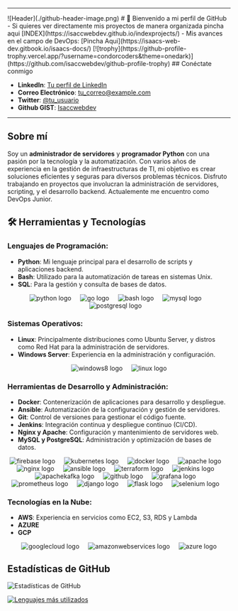 

---
<div></div>
![Header](./github-header-image.png)
# 👋 Bienvenido a mi perfil de GitHub 
- Si quieres ver directamente mis proyectos de manera organizada pincha aqui [INDEX](https://isaccwebdev.github.io/indexprojects/)
- Mis avances en el campo de DevOps: [Pincha Aqui](https://isaacs-web-dev.gitbook.io/isaacs-docs/)
[![trophy](https://github-profile-trophy.vercel.app/?username=condorcoders&theme=onedark)](https://github.com/isaccwebdev/github-profile-trophy)
## Conéctate conmigo

- **LinkedIn**: [Tu perfil de LinkedIn](#)
- **Correo Electrónico**: [tu_correo@example.com](mailto:tu_correo@example.com)
- **Twitter**: [@tu_usuario](#)
- **Github GIST**: [Isaccwebdev](https://gist.github.com/isaccwebdev)
---

## Sobre mí

Soy un **administrador de servidores** y **programador Python** con una pasión por la tecnología y la automatización. Con varios años de experiencia en la gestión de infraestructuras de TI, mi objetivo es crear soluciones eficientes y seguras para diversos problemas técnicos. Disfruto trabajando en proyectos que involucran la administración de servidores, scripting, y el desarrollo backend. Actualemente me encuentro como DevOps Junior.

## 🛠 Herramientas y Tecnologías

### Lenguajes de Programación:
- **Python**: Mi lenguaje principal para el desarrollo de scripts y aplicaciones backend.
- **Bash**: Utilizado para la automatización de tareas en sistemas Unix.
- **SQL**: Para la gestión y consulta de bases de datos.

<div align="center">
  <img src="https://cdn.jsdelivr.net/gh/devicons/devicon/icons/python/python-original.svg" height="40" alt="python logo"  />
  <img width="12" />
  <img src="https://cdn.jsdelivr.net/gh/devicons/devicon/icons/go/go-original-wordmark.svg" height="40" alt="go logo"  />
  <img width="12" />
  <img src="https://cdn.jsdelivr.net/gh/devicons/devicon/icons/bash/bash-original.svg" height="40" alt="bash logo"  />
  <img width="12" />
  <img src="https://cdn.jsdelivr.net/gh/devicons/devicon/icons/mysql/mysql-original.svg" height="40" alt="mysql logo"  />
  <img width="12" />
  <img src="https://cdn.jsdelivr.net/gh/devicons/devicon/icons/postgresql/postgresql-original.svg" height="40" alt="postgresql logo"  />
  <img width="12" />
</div>

### Sistemas Operativos:
- **Linux**: Principalmente distribuciones como Ubuntu Server, y distros como Red Hat para la administración de servidores.
- **Windows Server**: Experiencia en la administración y configuración.
<div align="center">
  <img src="https://cdn.jsdelivr.net/gh/devicons/devicon/icons/windows8/windows8-original.svg" height="40" alt="windows8 logo"  />
  <img width="12" />
  <img src="https://cdn.simpleicons.org/linux/FCC624" height="40" alt="linux logo"  />
</div>

### Herramientas de Desarrollo y Administración:
- **Docker**: Contenerización de aplicaciones para desarrollo y despliegue.
- **Ansible**: Automatización de la configuración y gestión de servidores.
- **Git**: Control de versiones para gestionar el código fuente.
- **Jenkins**: Integración continua y despliegue continuo (CI/CD).
- **Nginx y Apache**: Configuración y mantenimiento de servidores web.
- **MySQL y PostgreSQL**: Administración y optimización de bases de datos.

<div align="center">
   <img src="https://cdn.jsdelivr.net/gh/devicons/devicon/icons/firebase/firebase-plain-wordmark.svg" height="40" alt="firebase logo"  />
  <img width="12" />
  <img src="https://cdn.jsdelivr.net/gh/devicons/devicon/icons/kubernetes/kubernetes-plain.svg" height="40" alt="kubernetes logo"  />
  <img width="12" />
  <img src="https://cdn.jsdelivr.net/gh/devicons/devicon/icons/docker/docker-plain-wordmark.svg" height="40" alt="docker logo"  />
  <img width="12" />
  <img src="https://cdn.jsdelivr.net/gh/devicons/devicon/icons/apache/apache-original.svg" height="40" alt="apache logo"  />
  <img width="12" />
  <img src="https://cdn.jsdelivr.net/gh/devicons/devicon/icons/nginx/nginx-original.svg" height="40" alt="nginx logo"  />
  <img width="12" />
  <img src="https://cdn.jsdelivr.net/gh/devicons/devicon/icons/ansible/ansible-original.svg" height="40" alt="ansible logo"  />
  <img width="12" />
  <img src="https://cdn.jsdelivr.net/gh/devicons/devicon/icons/terraform/terraform-original.svg" height="40" alt="terraform logo"  />
  <img width="12" />
  <img src="https://skillicons.dev/icons?i=jenkins" height="40" alt="jenkins logo"  />
  <img width="12" />
  <img src="https://cdn.jsdelivr.net/gh/devicons/devicon/icons/apachekafka/apachekafka-original.svg" height="40" alt="apachekafka logo"  />
  <img width="12" />
  <img src="https://cdn.jsdelivr.net/gh/devicons/devicon/icons/github/github-original.svg" height="40" alt="github logo"  />
  <img width="12" />
  <img src="https://cdn.jsdelivr.net/gh/devicons/devicon/icons/grafana/grafana-original.svg" height="40" alt="grafana logo"  />
  <img width="12" />
  <img src="https://cdn.jsdelivr.net/gh/devicons/devicon/icons/prometheus/prometheus-original.svg" height="40" alt="prometheus logo"  />
  <img width="12" />
  <img src="https://cdn.jsdelivr.net/gh/devicons/devicon/icons/django/django-plain.svg" height="40" alt="django logo"  />
  <img width="12" />
  <img src="https://cdn.jsdelivr.net/gh/devicons/devicon/icons/flask/flask-original.svg" height="40" alt="flask logo"  />
  <img width="12" />
  <img src="https://cdn.jsdelivr.net/gh/devicons/devicon/icons/selenium/selenium-original.svg" height="40" alt="selenium logo"  />
  <img width="12" />
</div>

</div>

### Tecnologías en la Nube:
- **AWS**: Experiencia en servicios como EC2, S3, RDS y Lambda
- **AZURE**
- **GCP**

<div align="center">
  <img src="https://cdn.jsdelivr.net/gh/devicons/devicon/icons/googlecloud/googlecloud-original.svg" height="40" alt="googlecloud logo"  />
  <img width="12" />
  <img src="https://cdn.jsdelivr.net/gh/devicons/devicon/icons/amazonwebservices/amazonwebservices-line-wordmark.svg" height="40" alt="amazonwebservices logo"  />
  <img width="12" />
  <img src="https://skillicons.dev/icons?i=azure" height="40" alt="azure logo"  />
</div>

## Estadísticas de GitHub

![Estadísticas de GitHub](https://github-readme-stats.vercel.app/api?username=isaccwebdev&show_icons=true&theme=radical)

[![Lenguajes más utilizados](https://github-readme-stats.vercel.app/api/top-langs/?username=isaccwebdev&layout=compact)](https://github.com/anuraghazra/github-readme-stats)



  
